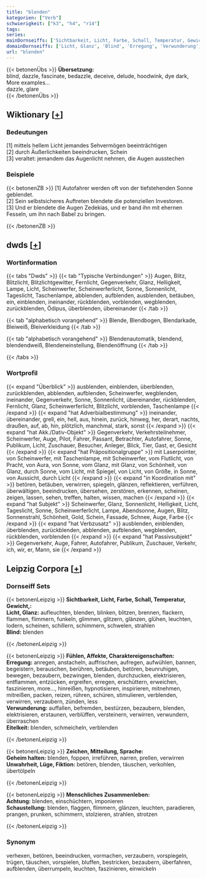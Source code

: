 ```yaml
---
title: "blenden"
kategorien: ["Verb"]
schwierigkeit: ["k3", "h4", "r14"]
tags:
series:
mainDornseiffs: ['Sichtbarkeit, Licht, Farbe, Schall, Temperatur, Gewicht,', 'Fühlen, Affekte, Charaktereigenschaften', 'Zeichen, Mitteilung, Sprache', 'Menschliches Zusammenleben']
domainDornseiffs: ['Licht, Glanz', 'Blind', 'Erregung', 'Verwunderung', 'Eitelkeit', 'Geheim halten', 'Unwahrheit, Lüge, Fiktion', 'Achtung', 'Schaustellung']
url: "blenden"
---
```


{{< betonenÜbs >}}
**Übersetzung:**  
blind, dazzle, fascinate, bedazzle, deceive, delude, hoodwink, dye dark, More examples...  
dazzle, glare  
{{< /betonenÜbs >}}

## Wiktionary [[+](https://de.wiktionary.org/wiki/blenden)]

### Bedeutungen
[1] mittels hellem Licht jemandes Sehvermögen beeinträchtigen  
[2] durch Äußerlichkeiten beeindrucken, Schein  
[3] veraltet: jemandem das Augenlicht nehmen, die Augen ausstechen  

### Beispiele
{{< betonenZB >}}
[1] Autofahrer werden oft von der tiefstehenden Sonne geblendet.  
[2] Sein selbstsicheres Auftreten blendete die potenziellen Investoren.  
[3] Und er blendete die Augen Zedekias, und er band ihn mit ehernen Fesseln, um ihn nach Babel zu bringen.  

{{< /betonenZB >}}


## dwds [[+](https://www.dwds.de/wb/blenden)]

### Wortinformation
{{< tabs "Dwds" >}}
{{< tab "Typische Verbindungen" >}}
Augen, Blitz, Blitzlicht, Blitzlichtgewitter, Fernlicht, Gegenverkehr, Glanz, Helligkeit, Lampe, Licht, Scheinwerfer, Scheinwerferlicht, Sonne, Sonnenlicht, Tageslicht, Taschenlampe, abblenden, aufblenden, ausblenden, betäuben, ein, einblenden, ineinander, rückblenden, vorblenden, wegblenden, zurückblenden, Ödipus, überblenden, übereinander
{{< /tab >}}

{{< tab "alphabetisch vorangehend" >}}
Blende, Blendbogen, Blendarkade, Bleiweiß, Bleiverkleidung
{{< /tab >}}

{{< tab "alphabetisch vorangehend" >}}
Blendenautomatik, blendend, blendendweiß, Blendeneinstellung, Blendenöffnung
{{< /tab >}}

{{< /tabs >}}

### Wortprofil
{{< expand "Überblick" >}} ausblenden, einblenden, überblenden, zurückblenden, abblenden, aufblenden, Scheinwerfer, wegblenden, ineinander, Gegenverkehr, Sonne, Sonnenlicht, übereinander, rückblenden, Fernlicht, Glanz, Scheinwerferlicht, Blitzlicht, vorblenden, Taschenlampe {{< /expand >}}
{{< expand "hat Adverbialbestimmung" >}} ineinander, übereinander, grell, ein, hell, aus, hinein, zurück, hinweg, her, derart, nachts, draußen, auf, ab, hin, plötzlich, manchmal, stark, sonst {{< /expand >}}
{{< expand "hat Akk./Dativ-Objekt" >}} Gegenverkehr, Verkehrsteilnehmer, Scheinwerfer, Auge, Pilot, Fahrer, Passant, Betrachter, Autofahrer, Sonne, Publikum, Licht, Zuschauer, Besucher, Anleger, Blick, Tier, Gast, er, Gesicht {{< /expand >}}
{{< expand "hat Präpositionalgruppe" >}} mit Laserpointer, von Scheinwerfer, mit Taschenlampe, mit Scheinwerfer, vom Flutlicht, von Pracht, von Aura, von Sonne, vom Glanz, mit Glanz, von Schönheit, von Glanz, durch Sonne, vom Licht, mit Spiegel, von Licht, von Größe, in Sonne, von Aussicht, durch Licht {{< /expand >}}
{{< expand "in Koordination mit" >}} betören, betäuben, verwirren, spiegeln, glänzen, reflektieren, verführen, überwältigen, beeindrucken, übersehen, zerstören, erkennen, scheinen, zeigen, lassen, sehen, treffen, halten, wissen, machen {{< /expand >}}
{{< expand "hat Subjekt" >}} Scheinwerfer, Glanz, Sonnenlicht, Helligkeit, Licht, Tageslicht, Sonne, Scheinwerferlicht, Lampe, Abendsonne, Augen, Blitz, Sonnenstrahl, Schönheit, Gold, Schein, Fassade, Schnee, Auge, Farbe {{< /expand >}}
{{< expand "hat Verbzusatz" >}} ausblenden, einblenden, überblenden, zurückblenden, abblenden, aufblenden, wegblenden, rückblenden, vorblenden {{< /expand >}}
{{< expand "hat Passivsubjekt" >}} Gegenverkehr, Auge, Fahrer, Autofahrer, Publikum, Zuschauer, Verkehr, ich, wir, er, Mann, sie {{< /expand >}}

## Leipzig Corpora [[+](https://corpora.uni-leipzig.de/en/res?word=blenden&corpusId=deu_newscrawl-public_2018)]

### Dornseiff Sets
{{< betonenLeipzig >}}
**Sichtbarkeit, Licht, Farbe, Schall, Temperatur, Gewicht,:**  
**Licht, Glanz:** aufleuchten, blenden, blinken, blitzen, brennen, flackern, flammen, flimmern, funkeln, glimmen, glitzern, glänzen, glühen, leuchten, lodern, scheinen, schillern, schimmern, schwelen, strahlen  
**Blind:** blenden  

{{< /betonenLeipzig >}}


{{< betonenLeipzig >}}
**Fühlen, Affekte, Charaktereigenschaften:**  
**Erregung:** anregen, anstacheln, auffrischen, aufregen, aufwühlen, bannen, begeistern, berauschen, berühren, betäuben, betören, beunruhigen, bewegen, bezaubern, bezwingen, blenden, durchzucken, elektrisieren, entflammen, entzücken, ergreifen, erregen, erschüttern, erweichen, faszinieren, more..., hinreißen, hypnotisieren, inspirieren, mitnehmen, mitreißen, packen, reizen, rühren, schüren, stimulieren, verblenden, verwirren, verzaubern, zünden, less  
**Verwunderung:** auffallen, befremden, bestürzen, bezaubern, blenden, elektrisieren, erstaunen, verblüffen, versteinern, verwirren, verwundern, überraschen  
**Eitelkeit:** blenden, schmeicheln, verblenden  

{{< /betonenLeipzig >}}


{{< betonenLeipzig >}}
**Zeichen, Mitteilung, Sprache:**  
**Geheim halten:** blenden, foppen, irreführen, narren, prellen, verwirren  
**Unwahrheit, Lüge, Fiktion:** betören, blenden, täuschen, verkohlen, übertölpeln  

{{< /betonenLeipzig >}}


{{< betonenLeipzig >}}
**Menschliches Zusammenleben:**  
**Achtung:** blenden, einschüchtern, imponieren  
**Schaustellung:** blenden, flaggen, flimmern, glänzen, leuchten, paradieren, prangen, prunken, schimmern, stolzieren, strahlen, strotzen  

{{< /betonenLeipzig >}}

### Synonym
verhexen, betören, beeindrucken, vormachen, verzaubern, vorspiegeln, trügen, täuschen, vorspielen, bluffen, bestricken, bezaubern, überfahren, aufblenden, überrumpeln, leuchten, faszinieren, einwickeln

